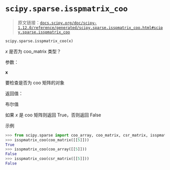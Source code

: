 # `scipy.sparse.isspmatrix_coo`

> 原文链接：[`docs.scipy.org/doc/scipy-1.12.0/reference/generated/scipy.sparse.isspmatrix_coo.html#scipy.sparse.isspmatrix_coo`](https://docs.scipy.org/doc/scipy-1.12.0/reference/generated/scipy.sparse.isspmatrix_coo.html#scipy.sparse.isspmatrix_coo)

```py
scipy.sparse.isspmatrix_coo(x)
```

*x* 是否为 coo_matrix 类型？

参数：

**x**

要检查是否为 coo 矩阵的对象

返回值：

布尔值

如果 *x* 是 coo 矩阵则返回 True，否则返回 False

示例

```py
>>> from scipy.sparse import coo_array, coo_matrix, csr_matrix, isspmatrix_coo
>>> isspmatrix_coo(coo_matrix([[5]]))
True
>>> isspmatrix_coo(coo_array([[5]]))
False
>>> isspmatrix_coo(csr_matrix([[5]]))
False 
```
